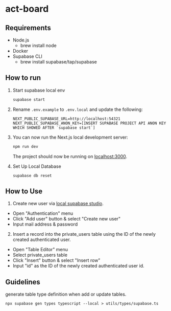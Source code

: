 # act-board

## Requirements

- Node.js
  - brew install node
- Docker  
- Supabase CLI
  - brew install supabase/tap/supabase


## How to run

1. Start supabase local env

   ```bash
   supabase start
   ```

1. Rename `.env.example` to `.env.local` and update the following:

   ```
   NEXT_PUBLIC_SUPABASE_URL=http://localhost:54321
   NEXT_PUBLIC_SUPABASE_ANON_KEY=[INSERT SUPABASE PROJECT API ANON KEY WHICH SHOWED AFTER `supabase start`]
   ```

2. You can now run the Next.js local development server:

   ```bash
   npm run dev
   ```

   The project should now be running on [localhost:3000](http://localhost:3000/).


3. Set Up Local Database

   ```
   supabase db reset
   ```

## How to Use

1. Create new user via [local supabase studio](http://localhost:54323/).
  * Open "Authentication" menu
  * Click "Add user" button & select "Create new user"
  * Input mail address & password

2. Insert a record into the private_users table using the ID of the newly created authenticated user.
  * Open "Table Editor" menu
  * Select private_users table
  * Click "Insert" button & select  "Insert row"
  * Input "id" as the ID of the newly created authenticated user id.


## Guidelines

generate table type definition when add or update tables.

```
npx supabase gen types typescript --local > utils/types/supabase.ts
```